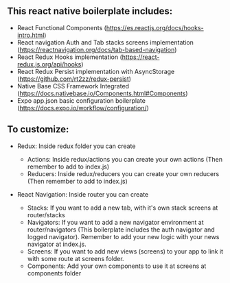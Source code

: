 ## This react native boilerplate includes:

- React Functional Components (https://es.reactjs.org/docs/hooks-intro.html)
- React navigation Auth and Tab stacks screens implementation (https://reactnavigation.org/docs/tab-based-navigation)
- React Redux Hooks implementation (https://react-redux.js.org/api/hooks)
- React Redux Persist implementation with AsyncStorage (https://github.com/rt2zz/redux-persist)
- Native Base CSS Framework Integrated (https://docs.nativebase.io/Components.html#Components)
- Expo app.json basic configuration boilerplate (https://docs.expo.io/workflow/configuration/)

## To customize:
- Redux: Inside redux folder you can create
    - Actions: Inside redux/actions you can create your own actions (Then remember to add to index.js)
    - Reducers: Inside redux/reducers you can create your own reducers (Then remember to add to index.js)

- React Navigation: Inside router you can create
    - Stacks: If you want to add a new tab, with it's own stack screens at router/stacks
    - Navigators: If you want to add a new navigator environment at router/navigators (This boilerplate includes the auth navigator and logged navigator). Remember to add your new logic with your news navigator at index.js.
    - Screens: If you want to add new views (screens) to your app to link it with some route at screens folder.
    - Components: Add your own components to use it at screens at components folder


